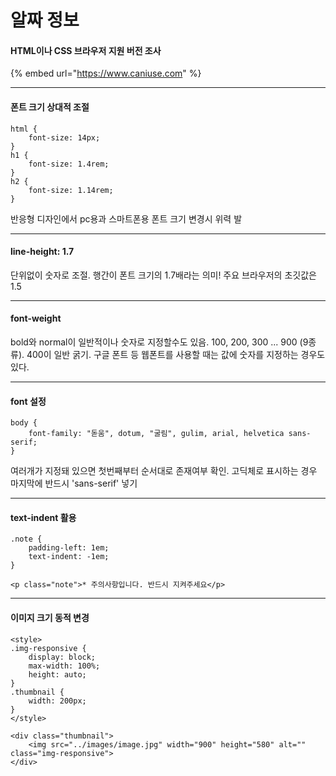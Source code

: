 # 알짜 정보

#### HTML이나 CSS 브라우저 지원 버전 조사

{% embed url="https://www.caniuse.com" %}

---

#### 폰트 크기 상대적 조절

```text
html {
    font-size: 14px;
}
h1 {
    font-size: 1.4rem;
}
h2 {
    font-size: 1.14rem;
}
```

반응형 디자인에서 pc용과 스마트폰용 폰트 크기 변경시 위력 발

---

#### line-height: 1.7 

단위없이 숫자로 조절. 행간이 폰트 크기의 1.7배라는 의미! 주요 브라우저의 초깃값은 1.5

---

#### font-weight

bold와 normal이 일반적이나 숫자로 지정할수도 있음. 100, 200, 300 ... 900 \(9종류\). 400이 일반 굵기. 구글 폰트 등 웹폰트를 사용할 때는 값에 숫자를 지정하는 경우도 있다.

---

#### font 설정

```text
body {
    font-family: "돋움", dotum, "굴림", gulim, arial, helvetica sans-serif;
}    
```

여러개가 지정돼 있으면 첫번째부터 순서대로 존재여부 확인. 고딕체로 표시하는 경우 마지막에 반드시 'sans-serif' 넣기 

---

#### text-indent 활용

```text
.note {
    padding-left: 1em;
    text-indent: -1em;
}

<p class="note">* 주의사항입니다. 반드시 지켜주세요</p>
```

---

#### 이미지 크기 동적 변경

```text
<style>
.img-responsive {
    display: block;
    max-width: 100%;
    height: auto;
}
.thumbnail {
    width: 200px;
}
</style>

<div class="thumbnail">
    <img src="../images/image.jpg" width="900" height="580" alt="" class="img-responsive">
</div>
```



